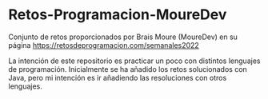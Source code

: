 # Retos-Programacion-MoureDev
Conjunto de retos proporcionados por Brais Moure (MoureDev) en su página https://retosdeprogramacion.com/semanales2022

La intención de este repositorio es practicar un poco con distintos lenguajes de programación.
Inicialmente se ha añadido los retos solucionados con Java, pero mi intención es ir añadiendo las resoluciones con otros lenguajes.
